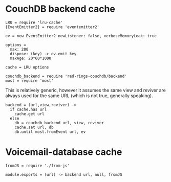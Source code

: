 CouchDB backend cache
=====================

    LRU = require 'lru-cache'
    {EventEmitter2} = require 'eventemitter2'

    ev = new EventEmitter2 newListener: false, verboseMemoryLeak: true

    options =
      max: 200
      dispose: (key) -> ev.emit key
      maxAge: 20*60*1000

    cache = LRU options

    couchdb_backend = require 'red-rings-couchdb/backend'
    most = require 'most'

This is relatively generic, however it assumes the same view and reviver
are always used for the same URL (which is not true, generally speaking).

    backend = (url,view,reviver) ->
      if cache.has url
        cache.get url
      else
        db = couchdb_backend url, view, reviver
        cache.set url, db
        db.until most.fromEvent url, ev

Voicemail-database cache
========================

    fromJS = require './from-js'

    module.exports = (url) -> backend url, null, fromJS
